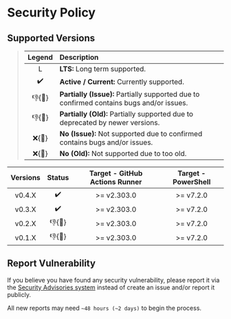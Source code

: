 # Security Policy

## Supported Versions

> | **Legend** | **Description** |
> |:-:|:--|
> | L | **LTS:** Long term supported. |
> | ✔️ | **Active / Current:** Currently supported. |
> | 👎{🐛} | **Partially (Issue):** Partially supported due to confirmed contains bugs and/or issues. |
> | 👎{🧓} | **Partially (Old):** Partially supported due to deprecated by newer versions. |
> | ❌{🐛} | **No (Issue):** Not supported due to confirmed contains bugs and/or issues. |
> | ❌{🧓} | **No (Old):** Not supported due to too old. |

| **Versions** | **Status** | **Target - GitHub Actions Runner** | **Target - PowerShell** |
|:-:|:-:|:-:|:-:|
| v0.4.X | ✔️ | >= v2.303.0 | >= v7.2.0 |
| v0.3.X | ✔️ | >= v2.303.0 | >= v7.2.0 |
| v0.2.X | 👎{🐛} | >= v2.303.0 | >= v7.2.0 |
| v0.1.X | 👎{🐛} | >= v2.303.0 | >= v7.2.0 |

## Report Vulnerability

If you believe you have found any security vulnerability, please report it via the [Security Advisories system](https://github.com/hugoalh/disk-space-optimizer-ghaction/security/advisories/new) instead of create an issue and/or report it publicly.

All new reports may need `~48 hours (~2 days)` to begin the process.
